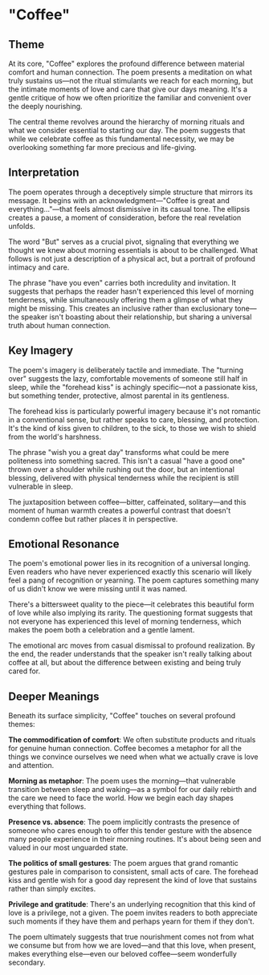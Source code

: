 # "Coffee"

## Theme

At its core, "Coffee" explores the profound difference between material comfort and human connection. The poem presents a meditation on what truly sustains us—not the ritual stimulants we reach for each morning, but the intimate moments of love and care that give our days meaning. It's a gentle critique of how we often prioritize the familiar and convenient over the deeply nourishing.

The central theme revolves around the hierarchy of morning rituals and what we consider essential to starting our day. The poem suggests that while we celebrate coffee as this fundamental necessity, we may be overlooking something far more precious and life-giving.

## Interpretation

The poem operates through a deceptively simple structure that mirrors its message. It begins with an acknowledgment—"Coffee is great and everything…"—that feels almost dismissive in its casual tone. The ellipsis creates a pause, a moment of consideration, before the real revelation unfolds.

The word "But" serves as a crucial pivot, signaling that everything we thought we knew about morning essentials is about to be challenged. What follows is not just a description of a physical act, but a portrait of profound intimacy and care.

The phrase "have you even" carries both incredulity and invitation. It suggests that perhaps the reader hasn't experienced this level of morning tenderness, while simultaneously offering them a glimpse of what they might be missing. This creates an inclusive rather than exclusionary tone—the speaker isn't boasting about their relationship, but sharing a universal truth about human connection.

## Key Imagery

The poem's imagery is deliberately tactile and immediate. The "turning over" suggests the lazy, comfortable movements of someone still half in sleep, while the "forehead kiss" is achingly specific—not a passionate kiss, but something tender, protective, almost parental in its gentleness.

The forehead kiss is particularly powerful imagery because it's not romantic in a conventional sense, but rather speaks to care, blessing, and protection. It's the kind of kiss given to children, to the sick, to those we wish to shield from the world's harshness.

The phrase "wish you a great day" transforms what could be mere politeness into something sacred. This isn't a casual "have a good one" thrown over a shoulder while rushing out the door, but an intentional blessing, delivered with physical tenderness while the recipient is still vulnerable in sleep.

The juxtaposition between coffee—bitter, caffeinated, solitary—and this moment of human warmth creates a powerful contrast that doesn't condemn coffee but rather places it in perspective.

## Emotional Resonance

The poem's emotional power lies in its recognition of a universal longing. Even readers who have never experienced exactly this scenario will likely feel a pang of recognition or yearning. The poem captures something many of us didn't know we were missing until it was named.

There's a bittersweet quality to the piece—it celebrates this beautiful form of love while also implying its rarity. The questioning format suggests that not everyone has experienced this level of morning tenderness, which makes the poem both a celebration and a gentle lament.

The emotional arc moves from casual dismissal to profound realization. By the end, the reader understands that the speaker isn't really talking about coffee at all, but about the difference between existing and being truly cared for.

## Deeper Meanings

Beneath its surface simplicity, "Coffee" touches on several profound themes:

**The commodification of comfort**: We often substitute products and rituals for genuine human connection. Coffee becomes a metaphor for all the things we convince ourselves we need when what we actually crave is love and attention.

**Morning as metaphor**: The poem uses the morning—that vulnerable transition between sleep and waking—as a symbol for our daily rebirth and the care we need to face the world. How we begin each day shapes everything that follows.

**Presence vs. absence**: The poem implicitly contrasts the presence of someone who cares enough to offer this tender gesture with the absence many people experience in their morning routines. It's about being seen and valued in our most unguarded state.

**The politics of small gestures**: The poem argues that grand romantic gestures pale in comparison to consistent, small acts of care. The forehead kiss and gentle wish for a good day represent the kind of love that sustains rather than simply excites.

**Privilege and gratitude**: There's an underlying recognition that this kind of love is a privilege, not a given. The poem invites readers to both appreciate such moments if they have them and perhaps yearn for them if they don't.

The poem ultimately suggests that true nourishment comes not from what we consume but from how we are loved—and that this love, when present, makes everything else—even our beloved coffee—seem wonderfully secondary.